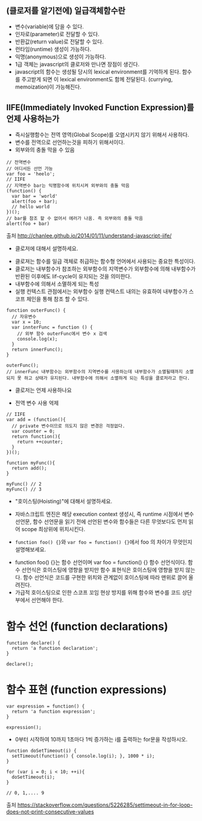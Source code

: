 
## (클로저를 알기전에) 일급객체함수란
- 변수(variable)에 담을 수 있다.
- 인자로(parameter)로 전달할 수 있다.
- 반환값(return value)로 전달할 수 있다.
- 런타임(runtime) 생성이 가능하다.
- 익명(anonymous)으로 생성이 가능하다.
- 1급 객체는 javascript의 클로저와 만나면 장점이 생긴다.
- javascript의 함수는 생성될 당시의 lexical environment를 기억하게 된다. 함수를 주고받게 되면 이 lexical environment도 함께 전달된다. (currying, memoization)이 가능해진다.

## IIFE(Immediately Invoked Function Expression)를 언제 사용하는가
- 즉시실행함수는 전역 영역(Global Scope)를 오염시키지 않기 위해서 사용하다.
- 변수를 전역으로 선언하는것을 피하기 위해서이다.
- 외부와의 충돌 막을 수 있음
```
// 전역변수
// 어디서든 선언 가능
var foo = 'heelo';
// IIFE
// 지역변수 bar는 익명함수에 위치시켜 외부와의 충돌 막음 
(function() {
  var bar = 'world'
  alert(foo + bar);
  // hello world  
})();
// bar를 참조 할 수 없어서 에러가 나옴. 즉 외부와의 충돌 막음
alert(foo + bar)
```
출처
http://chanlee.github.io/2014/01/11/understand-javascript-iife/


* 클로저에 대해서 설명하세요.
- 클로져는 함수를 일급 객체로 취급하는 함수형 언어에서 사용되는 중요한 특성이다.
- 클로저는 내부함수가 참조하는 외부함수의 지역변수가 외부함수에 의해 내부함수가 반환된 이후에도 lif-cycle이 유지되는 것을 의미한다.
- 내부함수에 의해서 소멸하게 되는 특성
- 실행 컨텍스트 관점에서는 외부함수 실행 컨텍스트 내의는 유효하여 내부함수가 스코프 체인을 통해 참조 할 수 있다.
```
function outerFunc() {
  // 자유변수
  var x = 10;
  var innterFunc = function () {
    // 외부 함수 outerFunc에서 변수 x 검색
    console.log(x);
  }
  return innerFunc();
}

outerFunc();
// innerFunc 내부함수는 외부함수의 지역변수를 사용하는데 내부함수가 소멸될때까지 소멸되지 못 하고 상태가 유지된다. 내부함수에 의해서 소멸하게 되는 특성을 클로저라고 한다.
```
* 클로저는 언제 사용하나요
- 전역 변수 사용 억제
```
// IIFE
var add = (function(){
  // private 변수이므로 의도지 않은 변경은 걱정없다.
  var counter = 0;
  return function(){
    return ++counter;
  }
})();

function myFunc(){
  return add();
}

myFunc() // 2
myFunc() // 3
```
* "호이스팅(Hoisting)"에 대해서 설명하세요.
- 자바스크립트 엔진은 해당 execution context 생성시, 즉 runtime 시점에서 변수 선언문, 함수 선언문을 읽기 전에 선언된 변수와 함수들은 다른 무엇보다도 먼저 읽어 scope 최상위에 위치시킨다.

* `function foo() {}`와 `var foo = function() {}`에서 foo 의 차이가 무엇인지 설명해보세요.
- function foo() {}는 함수 선언이며 var foo = function() {} 함수 선언식이다. 함수 선언식은 호이스팅에 영향을 받지만 함수 표현식은 호이스팅에 영향을 받지 않는다. 함수 선언식은 코드를 구현한 위치와 관계없이 호이스팅에 따라 맨위로 끌어 올려진다.
- 가급적 호이스팅으로 인한 스코프 꼬임 현상 방지를 위해 함수와 변수를 코드 상단부에서 선언해야 한다.

# 함수 선언 (function declarations)
```
function declare() {
  return 'a function declaration';
}

declare();
```
# 함수 표현 (function expressions)
```
var expression = function() {
  return 'a function expression';
}

expression();
```
* 0부터 시작하여 10까지 1초마다 1씩 증가하는 i를 출력하는 for문을 작성하시오.
```
function doSetTimeout(i) {
  setTimeout(function() { console.log(i); }, 1000 * i);
}

for (var i = 0; i < 10; ++i){
  doSetTimeout(i);
}

// 0, 1,.... 9
```
출처
https://stackoverflow.com/questions/5226285/settimeout-in-for-loop-does-not-print-consecutive-values
